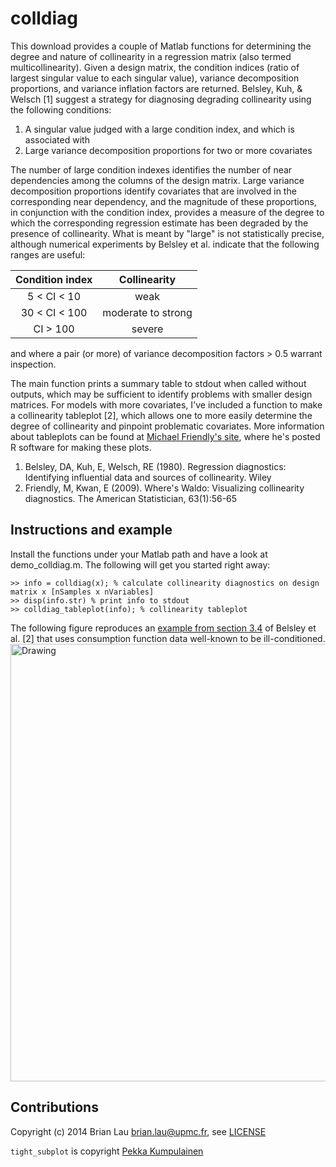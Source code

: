 colldiag
========

This download provides a couple of Matlab functions for determining the degree and nature of collinearity in a regression matrix (also termed multicollinearity). Given a design matrix, the condition indices (ratio of largest singular value to each singular value), variance decomposition proportions, and variance inflation factors are returned. Belsley, Kuh, & Welsch [1] suggest a strategy for diagnosing degrading collinearity using the following conditions:

1. A singular value judged with a large condition index, and which is associated with
2. Large variance decomposition proportions for two or more covariates

The number of large condition indexes identifies the number of near dependencies among the columns of the design matrix. Large variance decomposition proportions identify covariates that are involved in the corresponding near dependency, and the magnitude of these proportions, in conjunction with the condition index, provides a measure of the degree to which the corresponding regression estimate has been degraded by the presence of collinearity. What is meant by "large" is not statistically precise, although numerical experiments by Belsley et al. indicate that the following ranges are useful:

| Condition index | Collinearity |
|:---------------:|:----------------------:|
| 5 < CI < 10     | weak  |
| 30 < CI < 100   | moderate to strong |
| CI > 100        | severe |
and where a pair (or more) of variance decomposition factors > 0.5 warrant inspection.

The main function prints a summary table to stdout when called without outputs, which may be sufficient to identify problems with smaller design matrices. For models with more covariates, I've included a function to make a collinearity tableplot [2], which allows one to more easily determine the degree of collinearity and pinpoint problematic covariates. More information about tableplots can be found at [Michael Friendly's site](http://www.datavis.ca/papers/viscollin/), where he's posted R software for making these plots.

1. Belsley, DA, Kuh, E, Welsch, RE (1980).
Regression diagnostics: Identifying influential data and sources of collinearity. Wiley
2. Friendly, M, Kwan, E (2009).
Where's Waldo: Visualizing collinearity diagnostics. The American Statistician, 63(1):56-65

## Instructions and example
Install the functions under your Matlab path and have a look at demo_colldiag.m.
The following will get you started right away:

```
>> info = colldiag(x); % calculate collinearity diagnostics on design matrix x [nSamples x nVariables]
>> disp(info.str) % print info to stdout
>> colldiag_tableplot(info); % collinearity tableplot
```
The following figure reproduces an [example from section 3.4](https://encrypted.google.com/books?id=GECBEUJVNe0C&lpg=PP1&pg=PA163#v=onepage&q&f=false) of Belsley et al. [2] that uses consumption function data well-known to be ill-conditioned. 
<img src="https://raw.githubusercontent.com/brian-lau/colldiag/master/Testing/collinearity-tableplot.png" alt="Drawing" style="width: 700px;"/>

## Contributions
Copyright (c) 2014 Brian Lau [brian.lau@upmc.fr](mailto:brian.lau@upmc.fr), see [LICENSE](https://github.com/brian-lau/colldiag/blob/master/LICENSE)

`tight_subplot` is copyright [Pekka Kumpulainen](http://www.mathworks.com/matlabcentral/fileexchange/27991-tight-subplot)

